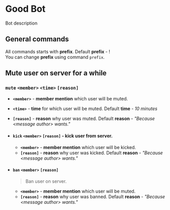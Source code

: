 # Good Bot
Bot description


## General commands
All commands starts with **prefix**. Default **prefix** - !  
You can change **prefix** using command `prefix`.

## Mute user on server for a while
### `mute` `<member>` `<time>` `[reason]`
- **`<member>`** - **member mention** which user will be muted.  
- **`<time>`** - **time** for which user will be muted. Default **time** - *10 minutes*  
- **`[reason]`** - **reason** why user was muted. Default **reason** - *"Because \<message author\> wants."*

- #### `kick` `<member>` `[reason]` - kick user from server.  
	- **`<member>`** - **member mention** which user will be kicked.  
	- **`[reason]`** - **reason** why user was kicked. Default **reason** - *"Because \<message author\> wants."*

- #### `ban` `<member>` `[reason]`
	> Ban user on server.  
    - **`<member>`** - **member mention** which user will be muted.  
	- **`[reason]`** - **reason** why user was banned. Default **reason** - *"Because \<message author\> wants."*
